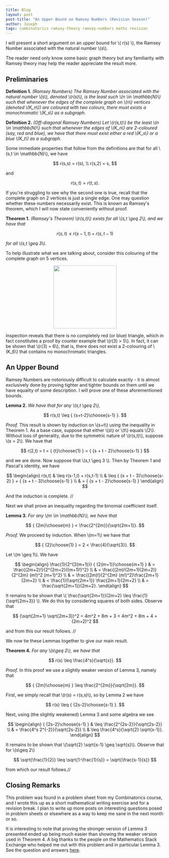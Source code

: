 ```yaml
---
title: Blog
layout: post
post-title: "An Upper Bound on Ramsey Numbers (Revision Season)"
author: Joseph
tags: combinatorics ramsey-theory ramsey-numbers maths revision
---
```


I will present a short argument on an upper bound for \\( r(s) \\), the Ramsey Number associated with the natural number \\(s\\).

The reader need only know some basic graph theory but any familiarity with Ramsey theory may help the reader appreciate the result more.

## Preliminaries

**Definition 1.** *(Ramsey Numbers) The Ramsey Number associated with the natural number \\(s\\), denoted \\(r(s)\\), is the least such \\(n \in \mathbb{N}\\) such that whenever the edges of the complete graph on \\(n\\) vertices (denoted \\(K_n\\)) are coloured with two colours, there must exists a monochromatic \\(K_s\\) as a subgraph.*

**Definition 2.** *(Off-diagonal Ramsey Numbers) Let \\(r(s,t)\\) be the least \\(n \in \mathbb{N}\\) such that whenever the edges of \\(K_n\\) are 2-coloured (say, red and blue), we have that there must exist either a red \\(K_s\\) or a blue \\(K_t\\) as a subgraph.*

Some immediate properties that follow from the definitions are that for all \\(s,t \in \mathbb{N}\\), we have

$$
r(s,s) = r(s), \\ r(s,2) = s,
$$

and

$$
r(s,t) = r(t,s).
$$

If you're struggling to see why the second one is true, recall that the complete graph on 2 vertices is just a single edge. One may question whether these numbers necessarily exist. This is known as Ramsey's theorem, which I will now state conveniently without proof.

**Theorem 1.** *(Ramsey's Theorem) \\(r(s,t)\\) exists for all \\(s,t \geq 2\\), and we have that*

$$
r(s,t) \leq r(s-1,t) + r(s,t-1)
$$

*for all \\(s,t \geq 3\\).*

To help illustrate what we are talking about, consider this colouring of the complete graph on 5 vertices.

<div style="text-align:center">
<img src="{{site.baseurl}}/assets/images/blog/ramsey/k5colouring.png" width="200px" />
</div>

Inspection reveals that there is no completely red (or blue) triangle, which in fact constitutes a proof by counter example that \\(r(3) > 5\\). In fact, it can be shown that \\(r(3) = 6\\), that is, there does not exist a 2-colouring of \\(K_6\\) that contains no monochromatic triangles.

<!--break-->

## An Upper Bound

Ramsey Numbers are notoriously difficult to calculate exactly - it is almost exclusively done by proving tighter and tighter bounds on them until we have equality of some description. I will prove one of these aforementioned bounds.

**Lemma 2.** *We have that for any \\(s,t \geq 2\\),*

$$
r(s,t) \leq { {s+t-2}\choose{s-1} }.
$$

*Proof.* This result is shown by induction on \\(s+t\\) using the inequality in Theorem 1. As a base case, suppose that either \\(s\\) or \\(t\\) equals \\(2\\). Without loss of generality, due to the symmetric nature of \\(r(s,t)\\), suppose \\(s = 2\\). We have that

$$
r(2,t) = t = { {t}\choose{1} } = { {s + t - 2}\choose{s-1} }
$$

and we are done. Now suppose that \\(s,t \geq 3 \\). Then by Theorem 1 and Pascal's identity, we have

$$
\begin{align}
r(s,t) & \leq r(s-1,t) + r(s,t-1) \\
& \leq { {s + t - 3}\choose{s-2} } + { {s + t - 3}\choose{s-1} } \\
& = { {s + t - 2}\choose{s-1} }
\end{align}
$$

And the induction is complete. //

Next we shall prove an inequality regarding the binomial coefficient itself.

**Lemma 3.** *For any \\(m \in \mathbb{N}\\), we have that*

$$
{ {2m}\choose{m} } < \frac{2^{2m}}{\sqrt{2m+1}}.
$$

*Proof.* We proceed by induction. When \\(m=1\\) we have that

$$
{ {2}\choose{1} } = 2 < \frac{4}{\sqrt{3}}.
$$

Let \\(m \geq 1\\). We have

$$
\begin{align}
\frac{1}{2^{2(m+1)}} { {2(m+1)}\choose{m+1} } & = \frac{(2m+2)!}{2^{2m+2}((m+1)!)^2} \\
& = \frac{(2m)!(2m+1)(2m+2)}{2^{2m} (m!)^2 (m+1)^2} \\
& = \frac{(2m)!}{2^{2m} (m!)^2}\frac{2m+1}{2m+2} \\
& < \frac{1}{\sqrt{2m+1}} \frac{2m+1}{2m+2} \\
& = \frac{\sqrt{2m+1}}{2m+2}.
\end{align}
$$

It remains to be shown that \\( \frac{\sqrt{2m+1}}{2m+2} \leq \frac{1}{\sqrt{2m+3}} \\). We do this by considering squares of both sides. Observe that

$$
(\sqrt{2m+1} \sqrt{2m+3})^2 = 4m^2 + 8m + 3 < 4m^2 + 8m + 4 = (2m+2)^2
$$

and from this our result follows. //

We now tie these Lemmas together to give our main result.

**Theorem 4.** *For any \\(s\geq 2\\), we have that*

$$
r(s) \leq \frac{4^s}{\sqrt{s}}.
$$

*Proof.* In this proof we use a slightly weaker version of Lemma 3, namely that

$$
{ {2m}\choose{m} } \leq \frac{2^{2m}}{\sqrt{2m}}.
$$

First, we simply recall that \\(r(s) = r(s,s)\\), so by Lemma 2 we have

$$
r(s) \leq { {2s-2}\choose{s-1} }.
$$

Next, using (the slightly weakened) Lemma 3 and some algebra we see

$$
\begin{align}
{ {2s-2}\choose{s-1} } & \leq \frac{2^{2s-2}}{\sqrt{2s-2}} \\
& = \frac{4^s 2^{-2}}{\sqrt{2s-2}} \\
& \leq \frac{4^s}{\sqrt{2} \sqrt{s-1}}.
\end{align}
$$

It remains to be shown that \\(\sqrt{2} \sqrt{s-1} \geq \sqrt{s}\\). Observe that for \\(s\geq 2\\)

$$
\sqrt{\frac{1}{2}} \leq \sqrt{1-\frac{1}{s}} = \sqrt{\frac{s-1}{s}}
$$

from which our result follows.//

## Closing Remarks

This problem was found in a problem sheet from my Combinatorics course, and I wrote this up as a short mathematical writing exercise and for a revision break. I plan to write up more posts on interesting questions posed in problem sheets or elsewhere as a way to keep me sane in the next month or so.

It is interesting to note that proving the stronger version of Lemma 3 presented ended up being much easier than showing the weaker version used in Theorem 4. A big thanks to the people on the Mathematics Stack Exchange who helped me out with this problem and in particular Lemma 3. See the question and answers [here](https://math.stackexchange.com/questions/3209660/show-that-2m-choose-m-leq-frac22m-sqrt2m).
